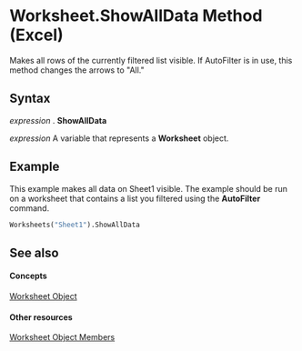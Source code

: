 
# Worksheet.ShowAllData Method (Excel)

Makes all rows of the currently filtered list visible. If AutoFilter is in use, this method changes the arrows to "All."


## Syntax

 _expression_ . **ShowAllData**

 _expression_ A variable that represents a **Worksheet** object.


## Example

This example makes all data on Sheet1 visible. The example should be run on a worksheet that contains a list you filtered using the  **AutoFilter** command.


```vb
Worksheets("Sheet1").ShowAllData
```


## See also


#### Concepts


[Worksheet Object](182b705e-854a-81cc-a4b0-59b942de55ae.md)
#### Other resources


[Worksheet Object Members](f8c1afea-1a1c-f5e4-37e3-52c434c8c157.md)

